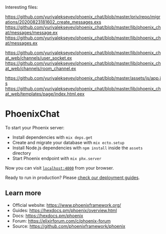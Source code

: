 Interesting files:

https://github.com/yuriyalekseyev/phoenix_chat/blob/master/priv/repo/migrations/20200823181602_create_messages.exs
https://github.com/yuriyalekseyev/phoenix_chat/blob/master/lib/phoenix_chat/messages/message.ex
https://github.com/yuriyalekseyev/phoenix_chat/blob/master/lib/phoenix_chat/messages.ex

https://github.com/yuriyalekseyev/phoenix_chat/blob/master/lib/phoenix_chat_web/channels/user_socket.ex
https://github.com/yuriyalekseyev/phoenix_chat/blob/master/lib/phoenix_chat_web/channels/room_channel.ex

https://github.com/yuriyalekseyev/phoenix_chat/blob/master/assets/js/app.js
https://github.com/yuriyalekseyev/phoenix_chat/blob/master/lib/phoenix_chat_web/templates/page/index.html.eex

# PhoenixChat

To start your Phoenix server:

  * Install dependencies with `mix deps.get`
  * Create and migrate your database with `mix ecto.setup`
  * Install Node.js dependencies with `npm install` inside the `assets` directory
  * Start Phoenix endpoint with `mix phx.server`

Now you can visit [`localhost:4000`](http://localhost:4000) from your browser.

Ready to run in production? Please [check our deployment guides](https://hexdocs.pm/phoenix/deployment.html).

## Learn more

  * Official website: https://www.phoenixframework.org/
  * Guides: https://hexdocs.pm/phoenix/overview.html
  * Docs: https://hexdocs.pm/phoenix
  * Forum: https://elixirforum.com/c/phoenix-forum
  * Source: https://github.com/phoenixframework/phoenix
